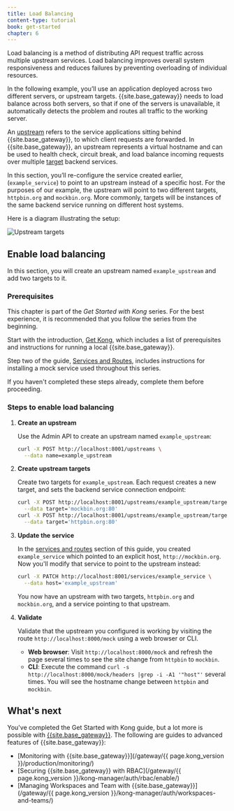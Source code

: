```yaml
---
title: Load Balancing
content-type: tutorial
book: get-started
chapter: 6
---
```


Load balancing is a method of distributing API request traffic across
multiple upstream services. Load balancing improves overall system responsiveness
and reduces failures by preventing overloading of individual resources. 

In the following example, you’ll use an application deployed across two different servers, or upstream targets. 
{{site.base_gateway}} needs to load balance across both servers, so that if one of the servers is unavailable, 
it automatically detects the problem and routes all traffic to the working server.

An [upstream](/gateway/latest/key-concepts/upstreams/) 
refers to the service applications sitting behind {{site.base_gateway}}, 
to which client requests are forwarded. In {{site.base_gateway}}, an upstream represents a virtual hostname and can be 
used to health check, circuit break, and load balance incoming requests over multiple [target](/gateway/latest/admin-api/#target-object) backend services.

In this section, you’ll re-configure the service created earlier, (`example_service`) to point to an upstream 
instead of a specific host. For the purposes of our example, the upstream will point to two different targets, 
`httpbin.org` and `mockbin.org`. More commonly, targets will be instances of the same backend service running on different host systems.

Here is a diagram illustrating the setup:

![Upstream targets](/assets/images/gateway/getting-started-guide/upstream-targets.png)

## Enable load balancing

In this section, you will create an upstream named `example_upstream` and add two targets to it.

### Prerequisites

This chapter is part of the *Get Started with Kong* series. For the best experience, it is recommended that you follow the
series from the beginning. 

Start with the introduction, [Get Kong](/gateway/latest/get-started/), which includes
a list of prerequisites and instructions for running a local {{site.base_gateway}}.

Step two of the guide, [Services and Routes](/gateway/latest/get-started/services-and-routes/),
includes instructions for installing a mock service used throughout this series. 

If you haven't completed these steps already, complete them before proceeding.

### Steps to enable load balancing

1. **Create an upstream** 

   Use the Admin API to create an upstream named `example_upstream`:

   ```sh
   curl -X POST http://localhost:8001/upstreams \
     --data name=example_upstream
   ```

1. **Create upstream targets**

   Create two targets for `example_upstream`. Each request creates a new target, and 
   sets the backend service connection endpoint:
   
   ```sh
   curl -X POST http://localhost:8001/upstreams/example_upstream/targets \
     --data target='mockbin.org:80'
   curl -X POST http://localhost:8001/upstreams/example_upstream/targets \
     --data target='httpbin.org:80'
   ```

1. **Update the service**

   In the [services and routes](/gateway/latest/get-started/services-and-routes/) section of this guide, you created `example_service` which pointed
   to an explicit host, `http://mockbin.org`. Now you'll modify that service to point to the upstream instead:
   
   ```sh
   curl -X PATCH http://localhost:8001/services/example_service \
     --data host='example_upstream'
   ```

   You now have an upstream with two targets, `httpbin.org` and `mockbin.org`, and a service pointing to that upstream.

1. **Validate**


   Validate that the upstream you configured is working by visiting the route 
   `http://localhost:8000/mock` using a web browser or CLI.
  
   * **Web browser**: Visit `http://localhost:8000/mock` and refresh the page several times to see the site change from `httpbin` to `mockbin`.
   * **CLI**: Execute the command `curl -s http://localhost:8000/mock/headers |grep -i -A1 '"host"'` several times. You will see the hostname change between `httpbin` and `mockbin`.

## What's next

You've completed the Get Started with Kong guide, but a lot more is possible with [{{site.base_gateway}}](/gateway/latest/). 
The following are guides to advanced features of {{site.base_gateway}}:

* [Monitoring with {{site.base_gateway}}](/gateway/{{ page.kong_version }}/production/monitoring/)
* [Securing {{site.base_gateway}} with RBAC](/gateway/{{ page.kong_version }}/kong-manager/auth/rbac/enable/) <span class="badge enterprise"></span>
* [Managing Workspaces and Team with {{site.base_gateway}}](/gateway/{{ page.kong_version }}/kong-manager/auth/workspaces-and-teams/) <span class="badge enterprise"></span>

